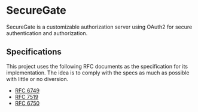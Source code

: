 ﻿# SecureGate
SecureGate is a customizable authorization server using OAuth2 for secure authentication and authorization.

## Specifications
This project uses the following RFC documents as the specification for its implementation. The idea is to comply with the specs as much as possible with little or no diversion.

- [RFC 6749](https://tools.ietf.org/html/rfc6749)
- [RFC 7519](https://tools.ietf.org/html/rfc7519)
- [RFC 6750](https://tools.ietf.org/html/rfc6750)